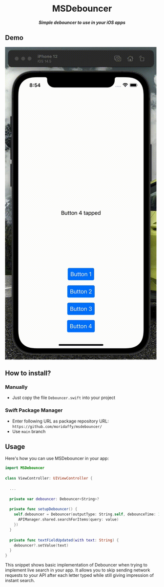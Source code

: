 <h1 align="center">
  <br>
  MSDebouncer
  <br>
</h1>

<h5 align="center">Simple debouncer to use in your iOS apps</h5>

## Demo
![Demo video](https://raw.githubusercontent.com/moridaffy/MSDebouncer/main/demo.gif)

## How to install?
### Manually
* Just copy the file ```Debouncer.swift``` into your project

### Swift Package Manager
* Enter following URL as package repository URL: ```https://github.com/moridaffy/msdebouncer/```
* Use `main` branch

## Usage
Here's how you can use MSDebouncer in your app:

```swift
import MSDebouncer

class ViewController: UIViewController {

  ...

  private var debouncer: Debouncer<String>?

  private func setupDebouncer() {
    self.debouncer = Debouncer(outputType: String.self, debounceTime: 1.0, callback: { value in
      APIManager.shared.searchForItems(query: value)
    })
  }

  private func textFieldUpdated(with text: String) {
    debouncer?.setValue(text)
  }
}
```

This snippet shows basic implementation of Debouncer when trying to implement live search in your app. It allows you to skip sending network requests to your API after each letter typed while still giving impression of instant search.

